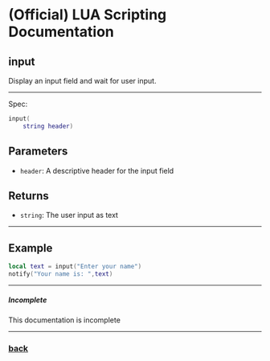 
# (Official) LUA Scripting Documentation

## input

Display an input field and wait for user input.

___

Spec:

```lua
input(
	string header)
```

## Parameters

- `header`: A descriptive header for the input field

## Returns

- `string`: The user input as text

___

## Example

```lua
local text = input("Enter your name")
notify("Your name is: ",text)
```

___

##### Incomplete

This documentation is incomplete

___

### [back](../other)
